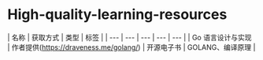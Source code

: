 # High-quality-learning-resources

| 名称  | 获取方式 | 类型 | 标签 |
| --- | --- | --- | --- | --- |
| Go 语言设计与实现 | 作者提供(https://draveness.me/golang/) | 开源电子书 | GOLANG、编译原理 |
